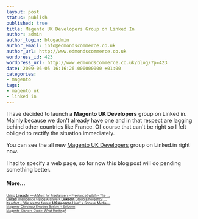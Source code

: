 ```yaml
---
layout: post
status: publish
published: true
title: Magento UK Developers Group on Linked In
author: admin
author_login: blogadmin
author_email: info@edmondscommerce.co.uk
author_url: http://www.edmondscommerce.co.uk
wordpress_id: 423
wordpress_url: http://www.edmondscommerce.co.uk/blog/?p=423
date: 2009-06-05 16:16:26.000000000 +01:00
categories:
- magento
tags:
- magento uk
- linked in
---
```

I have decided to launch a <b>Magento UK Developers</b> group on Linked in. Mainly because we don't already have one and in that respect are lagging behind other countries like France. Of course that can't be right so I felt obliged to rectify the situation immediately.

You can see the all new <a href="http://www.linkedin.com/groups?about=&gid=2006107&trk=anet_ug_grppro" target="_blank">Magento UK Developers</a> group on Linked.in right now.

I had to specify a web page, so for now this blog post will do pending something better.<h4>More...</h4>
			<div style="font-size: .6em;"><a href="http://www.freelanceswitch.com/freelancing-essentials/using-linkedin-a-must-for-freelancers/" rel="nofollow">Using <b>LinkedIn</b> — A Must for Freelancers - FreelanceSwitch - The <b>...</b></a><br><a href="http://www.linkedintelligence.com/linkedin-group-emergency-notification/" rel="nofollow"><b>Linked</b> Intelligence » Blog Archive » <b>LinkedIn</b> Group Emergency <b>...</b></a><br><a href="http://www.sonassi.com/blog/2009/05/20/its-a-fact-we-are-the-fastest/" rel="nofollow">Its a fact - “We are the fastest <b>UK Magento</b> Host” « Sonassi Media <b>...</b></a><br><a href="http://www.edmondscommerce.co.uk/blog/magento/magento-checkout-empties-basket-solution/" rel="nofollow">Magento Checkout Empties Basket + Solution</a><br><a href="http://creativedistrict.co.uk/2009/05/30/magento-starters-guide-what-hosting/" rel="nofollow">Magento Starters Guide: What Hosting?</a><br></div>
